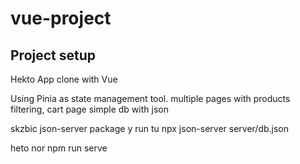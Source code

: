# vue-project

## Project setup

Hekto App clone with Vue

Using Pinia as state management tool.
multiple pages with products filtering, cart page
simple db with json

skzbic json-server package y run tu
npx json-server server/db.json

heto nor npm run serve
